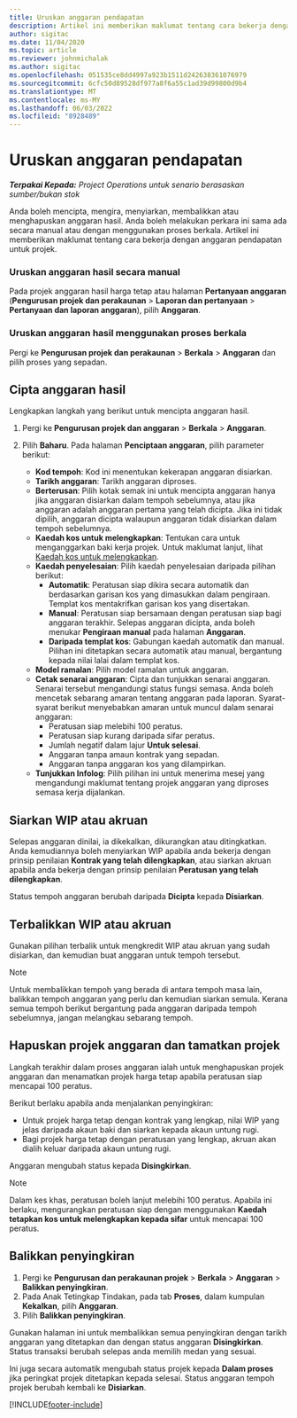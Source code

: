 ```yaml
---
title: Uruskan anggaran pendapatan
description: Artikel ini memberikan maklumat tentang cara bekerja dengan anggaran pendapatan untuk projek.
author: sigitac
ms.date: 11/04/2020
ms.topic: article
ms.reviewer: johnmichalak
ms.author: sigitac
ms.openlocfilehash: 051535ce8dd4997a923b1511d242638361076979
ms.sourcegitcommit: 6cfc50d89528df977a8f6a55c1ad39d99800d9b4
ms.translationtype: MT
ms.contentlocale: ms-MY
ms.lasthandoff: 06/03/2022
ms.locfileid: "8928489"
---
```

# <a name="manage-revenue-estimates"></a>Uruskan anggaran pendapatan

_**Terpakai Kepada:** Project Operations untuk senario berasaskan sumber/bukan stok_

Anda boleh mencipta, mengira, menyiarkan, membalikkan atau menghapuskan anggaran hasil. Anda boleh melakukan perkara ini sama ada secara manual atau dengan menggunakan proses berkala. Artikel ini memberikan maklumat tentang cara bekerja dengan anggaran pendapatan untuk projek.

### <a name="manage-revenue-estimates-manually"></a>Uruskan anggaran hasil secara manual

Pada projek anggaran hasil harga tetap atau halaman **Pertanyaan anggaran** (**Pengurusan projek dan perakaunan** > **Laporan dan pertanyaan** > **Pertanyaan dan laporan anggaran**), pilih **Anggaran**.

### <a name="manage-revenue-estimates-using-a-periodic-process"></a>Uruskan anggaran hasil menggunakan proses berkala

Pergi ke **Pengurusan projek dan perakaunan** > **Berkala** > **Anggaran** dan pilih proses yang sepadan.

## <a name="create-a-revenue-estimate"></a>Cipta anggaran hasil

Lengkapkan langkah yang berikut untuk mencipta anggaran hasil. 

1. Pergi ke **Pengurusan projek dan anggaran** > **Berkala** > **Anggaran**.
2. Pilih **Baharu**. Pada halaman **Penciptaan anggaran**, pilih parameter berikut:

   - **Kod tempoh**: Kod ini menentukan kekerapan anggaran disiarkan.
   - **Tarikh anggaran**: Tarikh anggaran diproses.
   - **Berterusan**: Pilih kotak semak ini untuk mencipta anggaran hanya jika anggaran disiarkan dalam tempoh sebelumnya, atau jika anggaran adalah anggaran pertama yang telah dicipta. Jika ini tidak dipilih, anggaran dicipta walaupun anggaran tidak disiarkan dalam tempoh sebelumnya.
   - **Kaedah kos untuk melengkapkan**: Tentukan cara untuk menganggarkan baki kerja projek. Untuk maklumat lanjut, lihat [Kaedah kos untuk melengkapkan](cost-complete-methods.md).
   - **Kaedah penyelesaian**: Pilih kaedah penyelesaian daripada pilihan berikut:
     - **Automatik**: Peratusan siap dikira secara automatik dan berdasarkan garisan kos yang dimasukkan dalam pengiraan. Templat kos mentakrifkan garisan kos yang disertakan.
     - **Manual**: Peratusan siap bersamaan dengan peratusan siap bagi anggaran terakhir. Selepas anggaran dicipta, anda boleh menukar **Pengiraan manual** pada halaman **Anggaran**.
     - **Daripada templat kos**: Gabungan kaedah automatik dan manual. Pilihan ini ditetapkan secara automatik atau manual, bergantung kepada nilai lalai dalam templat kos.
   - **Model ramalan**: Pilih model ramalan untuk anggaran.
   - **Cetak senarai anggaran**: Cipta dan tunjukkan senarai anggaran. Senarai tersebut mengandungi status fungsi semasa. Anda boleh mencetak sebarang amaran tentang anggaran pada laporan. Syarat-syarat berikut menyebabkan amaran untuk muncul dalam senarai anggaran:
     - Peratusan siap melebihi 100 peratus.
     - Peratusan siap kurang daripada sifar peratus.
     - Jumlah negatif dalam lajur **Untuk selesai**.
     - Anggaran tanpa amaun kontrak yang sepadan.
     - Anggaran tanpa anggaran kos yang dilampirkan.
   - **Tunjukkan Infolog**: Pilih pilihan ini untuk menerima mesej yang mengandungi maklumat tentang projek anggaran yang diproses semasa kerja dijalankan.


## <a name="post-wip-or-accruals"></a>Siarkan WIP atau akruan

Selepas anggaran dinilai, ia dikekalkan, dikurangkan atau ditingkatkan. Anda kemudiannya boleh menyiarkan WIP apabila anda bekerja dengan prinsip penilaian **Kontrak yang telah dilengkapkan**, atau siarkan akruan apabila anda bekerja dengan prinsip penilaian **Peratusan yang telah dilengkapkan**.
  
Status tempoh anggaran berubah daripada **Dicipta** kepada **Disiarkan**.

## <a name="reverse-wip-or-accruals"></a>Terbalikkan WIP atau akruan

Gunakan pilihan terbalik untuk mengkredit WIP atau akruan yang sudah disiarkan, dan kemudian buat anggaran untuk tempoh tersebut.

> [!NOTE]
> Untuk membalikkan tempoh yang berada di antara tempoh masa lain, balikkan tempoh anggaran yang perlu dan kemudian siarkan semula. Kerana semua tempoh berikut bergantung pada anggaran daripada tempoh sebelumnya, jangan melangkau sebarang tempoh.

## <a name="eliminate-the-estimate-project-and-finish-the-project"></a>Hapuskan projek anggaran dan tamatkan projek

Langkah terakhir dalam proses anggaran ialah untuk menghapuskan projek anggaran dan menamatkan projek harga tetap apabila peratusan siap mencapai 100 peratus.

Berikut berlaku apabila anda menjalankan penyingkiran:

- Untuk projek harga tetap dengan kontrak yang lengkap, nilai WIP yang jelas daripada akaun baki dan siarkan kepada akaun untung rugi.
- Bagi projek harga tetap dengan peratusan yang lengkap, akruan akan dialih keluar daripada akaun untung rugi.

Anggaran mengubah status kepada **Disingkirkan**.

> [!NOTE]
> Dalam kes khas, peratusan boleh lanjut melebihi 100 peratus. Apabila ini berlaku, mengurangkan peratusan siap dengan menggunakan **Kaedah tetapkan kos untuk melengkapkan kepada sifar** untuk mencapai 100 peratus.

## <a name="reverse-elimination"></a>Balikkan penyingkiran

1. Pergi ke **Pengurusan dan perakaunan projek** > **Berkala** > **Anggaran** > **Balikkan penyingkiran**. 
2. Pada Anak Tetingkap Tindakan, pada tab **Proses**, dalam kumpulan **Kekalkan**, pilih **Anggaran**. 
3. Pilih **Balikkan penyingkiran**.

Gunakan halaman ini untuk membalikkan semua penyingkiran dengan tarikh anggaran yang ditetapkan dan dengan status anggaran **Disingkirkan**. Status transaksi berubah selepas anda memilih medan yang sesuai.

Ini juga secara automatik mengubah status projek kepada **Dalam proses** jika peringkat projek ditetapkan kepada selesai. Status anggaran tempoh projek berubah kembali ke **Disiarkan**.


[!INCLUDE[footer-include](../includes/footer-banner.md)]